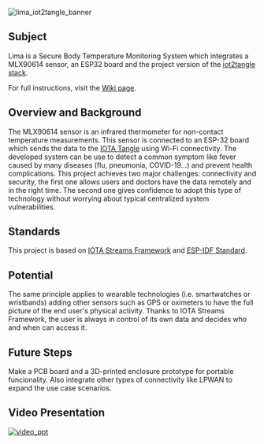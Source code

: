![lima_iot2tangle_banner](https://user-images.githubusercontent.com/42292104/100166018-b7900b80-2e89-11eb-9e6e-031cb2113a56.png)

## Subject
Lima is a Secure Body Temperature Monitoring System which integrates a MLX90614 sensor, an ESP32 board and the project version of the [iot2tangle stack](https://github.com/iot2tangle).

For full instructions, visit the [Wiki page](https://github.com/Agro-iot/iot2tangle.lima/wiki).

## Overview and Background
The MLX90614 sensor is an infrared thermometer for non-contact temperature measurements. This sensor is connected to an ESP-32 board which sends the data to the [IOTA Tangle](https://blog.iota.org/the-tangle-an-illustrated-introduction-4d5eae6fe8d4!) using Wi-Fi connectivity. The developed system can be use to detect a common symptom like fever caused by many diseases (flu, pneumonia, COVID-19...) and prevent health complications. This project achieves two major challenges: connectivity and security, the first one allows users and doctors have the data remotely and in the right time. The second one gives confidence to adopt this type of technology without worrying about typical centralized system vulnerabilities. 

## Standards
This project is based on [IOTA Streams Framework](https://www.iota.org/solutions/streams) and [ESP-IDF Standard](https://docs.espressif.com/projects/esp-idf/en/stable/get-started/).

## Potential
The same principle applies to wearable technologies (i.e. smartwatches or wristbands) adding other sensors such as GPS or oximeters to have the full picture of the end user's physical activity. Thanks to IOTA Streams Framework, the user is always in control of its own data and decides who and when can access it.

## Future Steps
Make a PCB board and a 3D-printed enclosure prototype for portable funcionality. Also integrate other types of connectivity like LPWAN to expand the use case scenarios.

## Video Presentation
[![video_ppt](https://user-images.githubusercontent.com/42292104/100272260-cbd71580-2f28-11eb-8634-a995412d1148.png)](https://www.youtube.com/watch?v=VQvI5fAxg1s)
